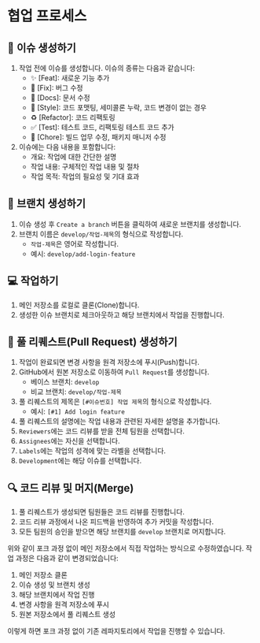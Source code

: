 # 협업 프로세스

## 📌 이슈 생성하기 
1. 작업 전에 이슈를 생성합니다. 이슈의 종류는 다음과 같습니다:
   - ✨ [Feat]: 새로운 기능 추가
   - 🐝 [Fix]: 버그 수정
   - 📝 [Docs]: 문서 수정
   - 💄 [Style]: 코드 포맷팅, 세미콜론 누락, 코드 변경이 없는 경우
   - ♻️ [Refactor]: 코드 리팩토링
   - ✅ [Test]: 테스트 코드, 리팩토링 테스트 코드 추가
   - 🎨 [Chore]: 빌드 업무 수정, 패키지 매니저 수정
2. 이슈에는 다음 내용을 포함합니다:
   - 개요: 작업에 대한 간단한 설명
   - 작업 내용: 구체적인 작업 내용 및 절차
   - 작업 목적: 작업의 필요성 및 기대 효과

## 🌿 브랜치 생성하기
1. 이슈 생성 후 `Create a branch` 버튼을 클릭하여 새로운 브랜치를 생성합니다.
2. 브랜치 이름은 `develop/작업-제목`의 형식으로 작성합니다.
   - `작업-제목`은 영어로 작성합니다.
   - 예시: `develop/add-login-feature`

## 💻 작업하기
1. 메인 저장소를 로컬로 클론(Clone)합니다.
2. 생성한 이슈 브랜치로 체크아웃하고 해당 브랜치에서 작업을 진행합니다.

## 🙌 풀 리퀘스트(Pull Request) 생성하기
1. 작업이 완료되면 변경 사항을 원격 저장소에 푸시(Push)합니다.
2. GitHub에서 원본 저장소로 이동하여 `Pull Request`를 생성합니다.
   - 베이스 브랜치: `develop`
   - 비교 브랜치: `develop/작업-제목`
3. 풀 리퀘스트의 제목은 `[#이슈번호] 작업 제목`의 형식으로 작성합니다.
   - 예시: `[#1] Add login feature`
4. 풀 리퀘스트의 설명에는 작업 내용과 관련된 자세한 설명을 추가합니다.
5. `Reviewers`에는 코드 리뷰를 받을 전체 팀원을 선택합니다.
6. `Assignees`에는 자신을 선택합니다.
7. `Labels`에는 작업의 성격에 맞는 라벨을 선택합니다.
8. `Development`에는 해당 이슈를 선택합니다.

## 🔍 코드 리뷰 및 머지(Merge)
1. 풀 리퀘스트가 생성되면 팀원들은 코드 리뷰를 진행합니다.
2. 코드 리뷰 과정에서 나온 피드백을 반영하여 추가 커밋을 작성합니다.
3. 모든 팀원의 승인을 받으면 해당 브랜치를 `develop` 브랜치로 머지합니다.

위와 같이 포크 과정 없이 메인 저장소에서 직접 작업하는 방식으로 수정하였습니다. 
작업 과정은 다음과 같이 변경되었습니다:
1. 메인 저장소 클론
2. 이슈 생성 및 브랜치 생성
3. 해당 브랜치에서 작업 진행
4. 변경 사항을 원격 저장소에 푸시
5. 원본 저장소에서 풀 리퀘스트 생성

이렇게 하면 포크 과정 없이 기존 레파지토리에서 작업을 진행할 수 있습니다.
